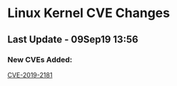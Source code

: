 
# **Linux Kernel CVE Changes**

## Last Update - 09Sep19 13:56

### **New CVEs Added:**

[CVE-2019-2181](cves/CVE-2019-2181)  


